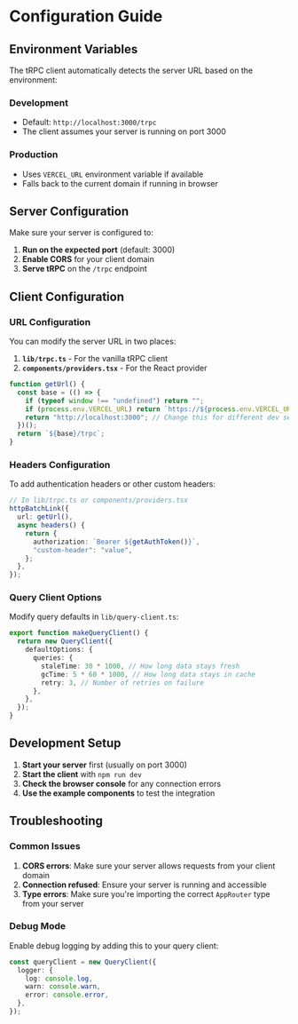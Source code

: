 # Configuration Guide

## Environment Variables

The tRPC client automatically detects the server URL based on the environment:

### Development

- Default: `http://localhost:3000/trpc`
- The client assumes your server is running on port 3000

### Production

- Uses `VERCEL_URL` environment variable if available
- Falls back to the current domain if running in browser

## Server Configuration

Make sure your server is configured to:

1. **Run on the expected port** (default: 3000)
2. **Enable CORS** for your client domain
3. **Serve tRPC** on the `/trpc` endpoint

## Client Configuration

### URL Configuration

You can modify the server URL in two places:

1. **`lib/trpc.ts`** - For the vanilla tRPC client
2. **`components/providers.tsx`** - For the React provider

```typescript
function getUrl() {
  const base = (() => {
    if (typeof window !== "undefined") return "";
    if (process.env.VERCEL_URL) return `https://${process.env.VERCEL_URL}`;
    return "http://localhost:3000"; // Change this for different dev server
  })();
  return `${base}/trpc`;
}
```

### Headers Configuration

To add authentication headers or other custom headers:

```typescript
// In lib/trpc.ts or components/providers.tsx
httpBatchLink({
  url: getUrl(),
  async headers() {
    return {
      authorization: `Bearer ${getAuthToken()}`,
      "custom-header": "value",
    };
  },
});
```

### Query Client Options

Modify query defaults in `lib/query-client.ts`:

```typescript
export function makeQueryClient() {
  return new QueryClient({
    defaultOptions: {
      queries: {
        staleTime: 30 * 1000, // How long data stays fresh
        gcTime: 5 * 60 * 1000, // How long data stays in cache
        retry: 3, // Number of retries on failure
      },
    },
  });
}
```

## Development Setup

1. **Start your server** first (usually on port 3000)
2. **Start the client** with `npm run dev`
3. **Check the browser console** for any connection errors
4. **Use the example components** to test the integration

## Troubleshooting

### Common Issues

1. **CORS errors**: Make sure your server allows requests from your client domain
2. **Connection refused**: Ensure your server is running and accessible
3. **Type errors**: Make sure you're importing the correct `AppRouter` type from your server

### Debug Mode

Enable debug logging by adding this to your query client:

```typescript
const queryClient = new QueryClient({
  logger: {
    log: console.log,
    warn: console.warn,
    error: console.error,
  },
});
```
